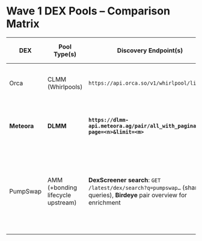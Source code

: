﻿# Wave 1 DEX Pools – Comparison Matrix

| DEX         | Pool Type(s)                      | Discovery Endpoint(s)                                                                                                    |                   Auth | Pagination           | Key Fields Returned                                                                                       |                                    WS Support | Rate Limits / ToS                       | On-chain Fallback                                                                 | Known Caveats                                                                                 |
| ----------- | --------------------------------- | ------------------------------------------------------------------------------------------------------------------------ | ---------------------: | -------------------- | --------------------------------------------------------------------------------------------------------- | --------------------------------------------: | --------------------------------------- | --------------------------------------------------------------------------------- | --------------------------------------------------------------------------------------------- |
| Orca        | CLMM (Whirlpools)                 | `https://api.orca.so/v1/whirlpool/list`                                                                                  |                   None | Large list (single)  | address, tokenA.mint/tokenB.mint, feeRateBps, tickSpacing                                                 |                                          None | Be courteous                            | `getProgramAccounts` on `whirLbMi…` (may be blocked on some RPCs)                 | Details route may return diagnostic wrapper                                                   |
| **Meteora** | **DLMM**                          | **`https://dlmm-api.meteora.ag/pair/all_with_pagination?page=<n>&limit=<m>`**                                            |                   None | **Yes (page/limit)** | address, **mint_x/mint_y**, **bin_step**, **base_fee_percentage**                                         |                                          None | Be courteous                            | `getProgramAccounts` on `LBUZKhRx…`; decode with `@meteora-ag/dlmm`               | Use `/pair/*` (not `/pools/*`); dedupe duplicates                                             |
| PumpSwap    | AMM (+bonding lifecycle upstream) | **DexScreener search**: `GET /latest/dex/search?q=pumpswap…` (sharded queries), **Birdeye** pair overview for enrichment | None (DS), Birdeye key | No (search window)   | address (`pairAddress`), base/quote token mints/symbols; Birdeye adds liquidity/24h vol/feeBps/created_at | Optional (PumpPortal, paid) - not used in PoC | DS: fair use; Birdeye: API key & quotas | `getProgramAccounts` on PumpSwap AMM program id (raw addresses; no decode in PoC) | DS search is windowed; we shard queries and dedupe. CreatedAt is vendor-only, kept in `extra` |
